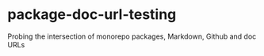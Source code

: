 # package-doc-url-testing
Probing the intersection of monorepo packages, Markdown, Github and doc URLs
